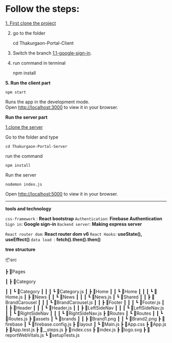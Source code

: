 # Follow the steps:


[1. First clone the project](https://github.com/bappasahabapi/Thakurgaon-Portal-UI.git)

2. go to the folder

    cd Thakurgaon-Portal-Client

3. Switch the branch  [1.1-google-sign-in](https://github.com/bappasahabapi/Thakurgaon-Portal-UI/tree/1.1-google-sign-in).

4. run command in terminal
    
    npm install

**5. Run the client part**

    npm start

Runs the app in the development mode.\
Open [http://localhost:3000](http://localhost:3000) to view it in your browser.


**Run the server part**

[1.clone the server](https://github.com/bappasahabapi/Thakurgaon-Portal-Server.git)

Go to the folder and type 

    cd Thakurgaon-Portal-Server

run the command 

    npm install

Run the server

    nodemon index.js

Open [http://localhost:5000](http://localhost:5000) to view it in your browser.



---


**tools and technology**

`css-framework` : **React bootstrap**
`Authentication`: **Firebase Authentication**
`Sign in`: **Google sign-in**
`Backend server`: **Making express server**



`React router dom`: **React router dom v6**
`React Hooks`: **useState(), useEffect()**
`data load `: **fetch().then().then()**




**tree structure**

📦src

 ┣ 📂Pages

 ┃ ┣ 📂Category

 ┃ ┃ ┗ 📂Category
 ┃ ┃ ┃ ┗ 📜Category.js
 ┃ ┣ 📂Home
 ┃ ┃ ┗ 📂Home
 ┃ ┃ ┃ ┗ 📜Home.js
 ┃ ┣ 📂News
 ┃ ┃ ┗ 📂News
 ┃ ┃ ┃ ┗ 📜News.js
 ┃ ┗ 📂Shared
 ┃ ┃ ┣ 📂BrandCarousel
 ┃ ┃ ┃ ┗ 📜BrandCarousel.js
 ┃ ┃ ┣ 📂Footer
 ┃ ┃ ┃ ┗ 📜Footer.js
 ┃ ┃ ┣ 📂Header
 ┃ ┃ ┃ ┗ 📜Header.js
 ┃ ┃ ┣ 📂LeftSideNav
 ┃ ┃ ┃ ┗ 📜LeftSideNav.js
 ┃ ┃ ┗ 📂RightSideNav
 ┃ ┃ ┃ ┗ 📜RightSideNav.js
 ┣ 📂Routes
 ┃ ┗ 📂Routes
 ┃ ┃ ┗ 📜Routes.js
 ┣ 📂assets
 ┃ ┗ 📂brands
 ┃ ┃ ┣ 📜Brand1.png
 ┃ ┃ ┗ 📜Brand2.png
 ┣ 📂firebase
 ┃ ┗ 📜firebase.config.js
 ┣ 📂layout
 ┃ ┗ 📜Main.js
 ┣ 📜App.css
 ┣ 📜App.js
 ┣ 📜App.test.js
 ┣ 📜__steps.js
 ┣ 📜index.css
 ┣ 📜index.js
 ┣ 📜logo.svg
 ┣ 📜reportWebVitals.js
 ┗ 📜setupTests.js
